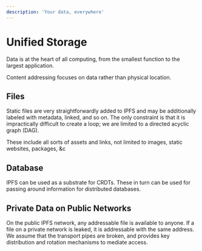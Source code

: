 ```yaml
---
description: 'Your data, everywhere'
---
```


# Unified Storage

Data is at the heart of all computing, from the smallest function to the largest application. 

Content addressing focuses on data rather than physical location.

## Files

Static files are very straightforwardly added to IPFS and may be additionally labeled with metadata, linked, and so on. The only constraint is that it is impractically difficult to create a loop; we are limited to a directed acyclic graph \(DAG\).

These include all sorts of assets and links, not limited to images, static websites, packages, &c

## Database

IPFS can be used as a substrate for CRDTs. These in turn can be used for passing around information for distributed databases.

## Private Data on Public Networks

On the public IPFS network, any addressable file is available to anyone. If a file on a private network is leaked, it is addressable with the same address. We assume that the transport pipes are broken, and provides key distribution and rotation mechanisms to mediate access.


